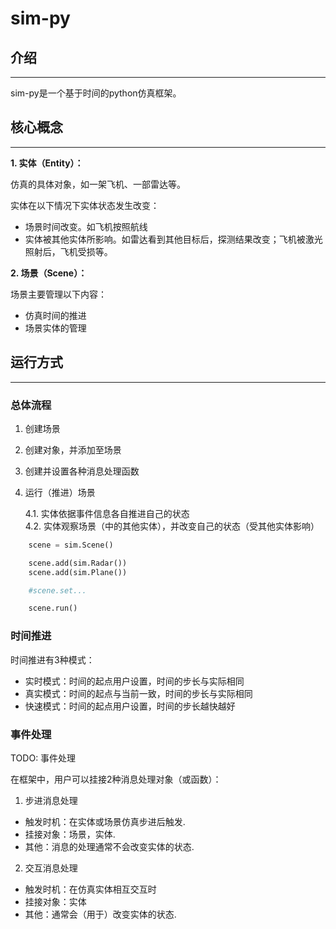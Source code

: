 # sim-py

## 介绍

---
sim-py是一个基于时间的python仿真框架。

## 核心概念

---

**1. 实体（Entity）：**

仿真的具体对象，如一架飞机、一部雷达等。  

实体在以下情况下实体状态发生改变：

* 场景时间改变。如飞机按照航线  
* 实体被其他实体所影响。如雷达看到其他目标后，探测结果改变；飞机被激光照射后，飞机受损等。

**2. 场景（Scene）：**  

场景主要管理以下内容：

* 仿真时间的推进
* 场景实体的管理  

## 运行方式

---

### 总体流程

1. 创建场景  
2. 创建对象，并添加至场景  
3. 创建并设置各种消息处理函数
4. 运行（推进）场景  

   4.1. 实体依据事件信息各自推进自己的状态  
   4.2. 实体观察场景（中的其他实体），并改变自己的状态（受其他实体影响）

```python
    scene = sim.Scene()  

    scene.add(sim.Radar())  
    scene.add(sim.Plane())  

    #scene.set...

    scene.run()
```

### 时间推进

时间推进有3种模式：

* 实时模式：时间的起点用户设置，时间的步长与实际相同  
* 真实模式：时间的起点与当前一致，时间的步长与实际相同  
* 快速模式：时间的起点用户设置，时间的步长越快越好

### 事件处理  

TODO: 事件处理  

在框架中，用户可以挂接2种消息处理对象（或函数）：  

1. 步进消息处理  

* 触发时机：在实体或场景仿真步进后触发.
* 挂接对象：场景，实体.
* 其他：消息的处理通常不会改变实体的状态.

2. 交互消息处理


* 触发时机：在仿真实体相互交互时
* 挂接对象：实体
* 其他：通常会（用于）改变实体的状态.




